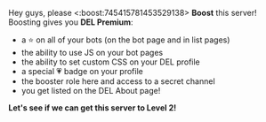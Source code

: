 Hey guys, please <:boost:745415781453529138> **Boost** this server! Boosting gives you **DEL Premium**:
- a ⭐ on all of your bots (on the bot page and in list pages)
- the ability to use JS on your bot pages
- the ability to set custom CSS on your DEL profile
- a special 💗 badge on your profile
- the booster role here and access to a secret channel
- you get listed on the DEL About page!

__Let's see if we can get this server to Level 2!__